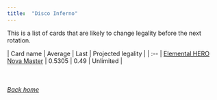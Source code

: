 ```yaml
---
title:  "Disco Inferno"
---
```


This is a list of cards that are likely to change legality before the next rotation.

| Card name | Average | Last | Projected legality |
| :-- |
[Elemental HERO Nova Master](https://db.ygoprodeck.com/card/?search=Elemental%20HERO%20Nova%20Master) | 0.5305 | 0.49 | Unlimited |

<br>

###### [Back home](index)